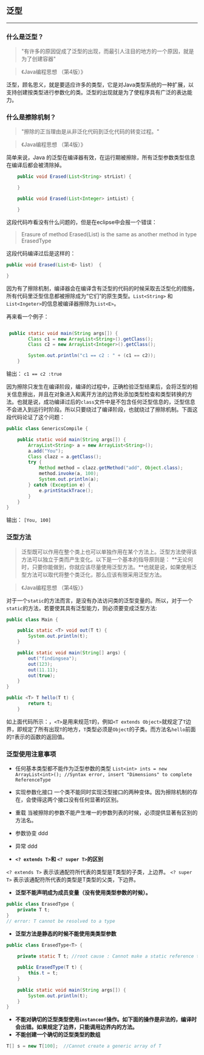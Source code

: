  
## 泛型
---------
### 什么是泛型？

>"有许多的原因促成了泛型的出现，而最引人注目的地方的一个原因，就是为了创建容器"

>《Java编程思想 （第4版）》

泛型，顾名思义，就是要适应许多的类型，它是对Java类型系统的一种扩展，以支持创建按类型进行参数化的类。泛型的出现就是为了使程序具有广泛的表达能力。<br/>

### 什么是擦除机制？

>"擦除的正当理由是从非泛化代码到泛化代码的转变过程。"

>《Java编程思想 （第4版）》

简单来说，Java 的泛型在编译器有效，在运行期被擦除，所有泛型参数类型信息在编译后都会被清除掉。

```java
    public void Erased(List<String> strList) {

    }

    public void Erased(List<Integer> intList) {

    }
```
这段代码咋看没有什么问题的，但是在eclipse中会报一个错误：
>Erasure of method Erased(List<String>) is the same as another method in type ErasedType

这段代码编译过后是这样的：

```java
public void Erased(List<E> list)  {  

}
```
因为有了擦除机制，编译器会在编译含有泛型的代码的时候采取去泛型化的措施，所有代码里泛型信息都被擦除成为“它们”的原生类型。```List<String>``` 和 ```List<Ingeter>```的信息被编译器擦除为```List<E>```。



再来看一个例子：

```java

 public static void main(String args[]) {
        Class c1 = new ArrayList<String>().getClass();
        Class c2 = new ArrayList<Integer>().getClass();

        System.out.println("c1 == c2 : " + (c1 == c2));
    }

```
输出： ```c1 == c2 :true```


因为擦除只发生在编译阶段，编译的过程中，正确检验泛型结果后，会将泛型的相关信息擦出，并且在对象进入和离开方法的边界处添加类型检查和类型转换的方法。也就是说，成功编译过后的``class``文件中是不包含任何泛型信息的，泛型信息不会进入到运行时阶段。所以只要绕过了编译阶段，也就绕过了擦除机制。下面这段代码论证了这个问题：

```java
public class GenericsCompile {

    public static void main(String args[]) {
        ArrayList<String> a = new ArrayList<String>();
        a.add("You");
        Class clazz = a.getClass();
        try {
            Method method = clazz.getMethod("add", Object.class);
            method.invoke(a, 100);
            System.out.println(a);
        } catch (Exception e) {
            e.printStackTrace();
        }
    }
}
```
输出： ```[You, 100]```


### 泛型方法

>泛型既可以作用在整个类上也可以单独作用在某个方法上。泛型方法使得该方法可以独立于类而产生变化。以下是一个基本的指导原则是：
**无论何时，只要你能做到，你就应该尽量使用泛型方法。**也就是说，如果使用泛型方法可以取代将整个类泛化，那么应该有限采用泛型方法。<br/>

>《Java编程思想 （第4版）》


对于一个```static```的方法而言，是没有办法访问类的泛型变量的。所以，对于一个```static```的方法，若要使其具有泛型能力，则必须要变成泛型方法:

```java
public class Main {

    public static <T> void out(T t) {
        System.out.println(t);
    }

    public static void main(String[] args) {
        out("findingsea");
        out(123);
        out(11.11);
        out(true);
    }
}
```

```java
public <T> T hello(T t) {
        return t;
    }
```
如上面代码所示：，```<T>```是用来规范```T```的，例如```<T extends Object>```就规定了```T```边界，即规定了所有出现```T```的地方，```T```类型必须是```Object```的子类。而方法名```hello```前面的```T```表示的函数的返回值。

### 泛型使用注意事项

- 任何基本类型都不能作为泛型参数的类型
```List<int> ints = new ArrayList<int>(); //Syntax error, insert "Dimensions" to complete ReferenceType```
- 实现参数化接口
一个类不能同时实现泛型接口的两种变体。因为擦除机制的存在，会使得这两个接口没有任何显著的区别。
- 重载
当被擦除的参数不能产生唯一的参数列表的时候，必须提供显著有区别的方法名。
- 参数协变
ddd
- 异常
ddd


- **```<? extends T>```和 ```<? super T>```的区别**

```<? extends T>``` 表示该通配符所代表的类型是T类型的子类，上边界。
```<? super T>```   表示该通配符所代表的类型是T类型的父类，下边界。

- **泛型不能声明成为成员变量（没有使用类型参数的时候）。**
```java
public class ErasedType {
    private T t;
}
// error: T cannot be resolved to a type
```

- **泛型方法是静态的时候不能使用类类型参数**
```java
public class ErasedType<T> {

    private static T t; //root cause : Cannot make a static reference to the non-static type T
    
    public ErasedType(T t) {
        this.t = t;
    }
    
    public static void main(String args[]) {
        System.out.println(t);
    }
}
```

- **不能对确切的泛型类型使用```instanceof```操作。如下面的操作是非法的，编译时会出错。如果规定了边界，只能调用边界内的方法。**
- **不能创建一个确切的泛型类型的数组**
```java
T[] s = new T[100];  //Cannot create a generic array of T
```